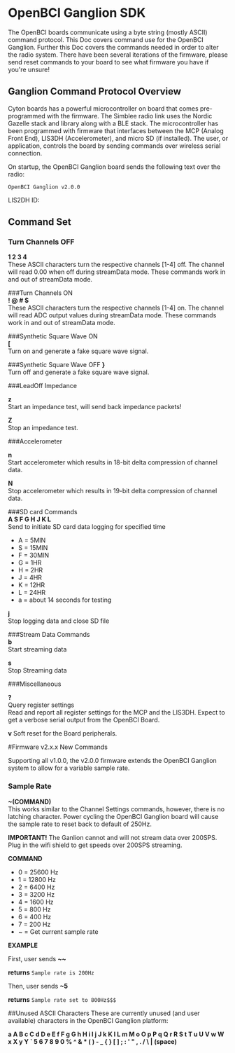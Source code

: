# OpenBCI Ganglion SDK
The OpenBCI boards communicate using a byte string (mostly ASCII) command protocol. This Doc covers command use for the OpenBCI Ganglion. Further this Doc covers the commands needed in order to alter the radio system. There have been several iterations of the firmware, please send reset commands to your board to see what firmware you have if you're unsure!

## Ganglion Command Protocol Overview

Cyton boards has a powerful microcontroller on board that comes pre-programmed with the firmware. The Simblee radio link uses the Nordic Gazelle stack and library along with a BLE stack. The microcontroller has been programmed with firmware that interfaces between the MCP (Analog Front End), LIS3DH (Accelerometer), and micro SD (if installed). The user, or application, controls the board by sending commands over wireless serial connection.

On startup, the OpenBCI Ganglion board sends the following text over the radio:

	OpenBCI Ganglion v2.0.0
  LIS2DH ID:

## Command Set
### Turn Channels OFF
**1 2 3 4**  
These ASCII characters turn the respective channels [1-4] off. The channel will read 0.00 when off during streamData mode. These commands work in and out of streamData mode.

###Turn Channels ON  
**! @ # $**  
These ASCII characters turn the respective channels [1-4] on. The channel will read ADC output values during streamData mode. These commands work in and out of streamData mode.

###Synthetic Square Wave ON  
**[**  
Turn on and generate a fake square wave signal.

###Synthetic Square Wave OFF
**}**  
Turn off and generate a fake square wave signal.

###LeadOff Impedance  

**z**  
Start an impedance test, will send back impedance packets!

**Z**  
Stop an impedance test.

###Accelerometer

**n**  
Start accelerometer which results in 18-bit delta compression of channel data.

**N**  
Stop accelerometer which results in 19-bit delta compression of channel data.

###SD card Commands  
**A S F G H J K L**  
Send to initiate SD card data logging for specified time  

* A    =      5MIN  
* S    =      15MIN  
* F    =      30MIN  
* G    =      1HR  
* H    =      2HR  
* J    =      4HR  
* K    =      12HR  
* L    =      24HR  
* a	   =      about 14 seconds for testing

**j**  
Stop logging data and close SD file  

###Stream Data Commands  
**b**  
Start streaming data

**s**  
Stop Streaming data  


###Miscellaneous

**?**  
Query register settings  
Read and report all register settings for the MCP and the LIS3DH. Expect to get a verbose serial output from the OpenBCI Board.  

**v**
Soft reset for the Board peripherals.

#Firmware v2.x.x New Commands

Supporting all v1.0.0, the v2.0.0 firmware extends the OpenBCI Ganglion system to allow for a variable sample rate.

### Sample Rate
**~(COMMAND)**  
This works similar to the Channel Settings commands, however, there is no latching character. Power cycling the OpenBCI Ganglion board will cause the sample rate to reset back to default of 250Hz.

**IMPORTANT!** The Ganlion cannot and will not stream data over 200SPS. Plug in the wifi shield to get speeds over 200SPS streaming.

**COMMAND**

* 0 = 25600 Hz
* 1 = 12800 Hz
* 2 = 6400 Hz
* 3 = 3200 Hz
* 4 = 1600 Hz
* 5 = 800 Hz
* 6 = 400 Hz
* 7 = 200 Hz
* ~ = Get current sample rate

**EXAMPLE**

First, user sends **~~**

**returns** `Sample rate is 200Hz`

Then, user sends **~5**

**returns** `Sample rate set to 800Hz$$$`

##Unused ASCII Characters
These are currently unused (and user available) characters in the OpenBCI Ganglion platform:

**a A B c C d D e E f F g G h H i I j J k K l L m M o O p P q Q r R S t T u U V w W x X y Y ` 5 6 7 8 9 0 % ^ & * ( ) - _ { } [ ] ; : ' " , . / \ | (space)**
